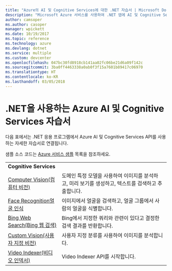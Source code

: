 ```yaml
---
title: "Azure의 AI 및 Cognitive Services에 대한 .NET 자습서 | Microsoft Docs"
description: "Microsoft Azure 서비스를 사용하여 .NET 앱에 AI 및 Cognitive Services를 추가합니다."
author: camsoper
ms.author: casoper
manager: wpickett
ms.date: 10/19/2017
ms.topic: reference
ms.technology: azure
ms.devlang: dotnet
ms.service: multiple
ms.custom: devcenter
ms.openlocfilehash: 047bc30fd8918cb141aa02fc06be21d6a09f142c
ms.sourcegitcommit: 3ba0ff4463338a0ab0f3f15a7601b89417c06970
ms.translationtype: HT
ms.contentlocale: ko-KR
ms.lasthandoff: 03/05/2018
---
```

# <a name="azure-ai-and-cognitive-service-tutorials-using-net"></a>.NET을 사용하는 Azure AI 및 Cognitive Services 자습서

다음 표에서는 .NET 응용 프로그램에서 Azure AI 및 Cognitive Services API를 사용하는 자세한 자습서로 연결됩니다. 

샘플 소스 코드는 [Azure 서비스 샘플](https://azure.microsoft.com/resources/samples/?platform=dotnet) 목록을 참조하세요.

| | |
|---|---|
| **Cognitive Services**| |
| [Computer Vision(컴퓨터 비전)][1] | 도메인 특정 모델을 사용하여 이미지를 분석하고, 미리 보기를 생성하고, 텍스트를 검색하고 추출합니다. | 
| [Face Recognition얼굴 인식][2] | 이미지에서 얼굴을 검색하고, 얼굴 그룹에서 사람의 얼굴을 식별합니다. | 
| [Bing Web Search(Bing 웹 검색)][3]| Bing에서 지정한 쿼리와 관련이 있다고 결정한 검색 결과를 반환합니다. |
| [Custom Vision(사용자 지정 비전)][4] | 사용자 지정 분류를 사용하여 이미지를 분석합니다. |
| [Video Indexer(비디오 인덱서)][5] | Video Indexer API를 시작합니다.|

[1]: /azure/cognitive-services/computer-vision/tutorials/csharptutorial
[2]: /azure/cognitive-services/face/tutorials/faceapiincsharptutorial
[3]: /azure/cognitive-services/bing-web-search/csharp-ranking-tutorial
[4]: /azure/cognitive-services/custom-vision-service/csharp-tutorial
[5]: /azure/cognitive-services/video-indexer/video-indexer-use-apis


